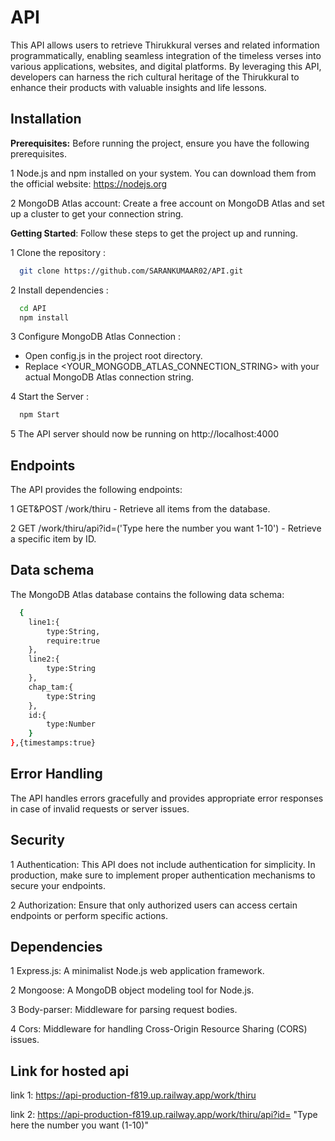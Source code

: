 
# API

This API allows users to retrieve Thirukkural verses and related information programmatically, enabling seamless integration of the timeless verses into various applications, websites, and digital platforms. By leveraging this API, developers can harness the rich cultural heritage of the Thirukkural to enhance their products with valuable insights and life lessons. 


## Installation

__Prerequisites:__ 
Before running the project, ensure you have the following prerequisites.

1 Node.js and npm installed on your system. You can download them from the official website: https://nodejs.org

2 MongoDB Atlas account: Create a free account on MongoDB Atlas and set up a cluster to get your connection string.

__Getting Started__:
Follow these steps to get the project up and running.

1 Clone the repository :
```bash
  git clone https://github.com/SARANKUMAAR02/API.git
```
2 Install dependencies :
```bash
  cd API
  npm install
```
3 Configure MongoDB Atlas Connection :

- Open config.js in the project root directory.
- Replace <YOUR_MONGODB_ATLAS_CONNECTION_STRING> with your actual MongoDB Atlas connection string.

4 Start the Server :
```bash
  npm Start
```
5 The API server should now be running on http://localhost:4000
      

    
## Endpoints

The API provides the following endpoints:

1 GET&POST /work/thiru - Retrieve all items from the database.

2 GET /work/thiru/api?id=('Type here the number you want 1-10') - Retrieve a specific item by ID.
## Data schema

The MongoDB Atlas database contains the following data schema:

```bash
  {
    line1:{
        type:String,
        require:true
    },
    line2:{
        type:String
    },
    chap_tam:{
        type:String
    },
    id:{
        type:Number
    }
},{timestamps:true}
```
## Error Handling

The API handles errors gracefully and provides appropriate error responses in case of invalid requests or server issues.
## Security

1 Authentication: This API does not include authentication for simplicity. In production, make sure to implement proper authentication mechanisms to secure your endpoints.

2 Authorization: Ensure that only authorized users can access certain endpoints or perform specific actions.



## Dependencies

1 Express.js: A minimalist Node.js web application framework.

2 Mongoose: A MongoDB object modeling tool for Node.js.

3 Body-parser: Middleware for parsing request bodies.

4 Cors: Middleware for handling Cross-Origin Resource Sharing  (CORS) issues.
## Link for hosted api

link 1: https://api-production-f819.up.railway.app/work/thiru

link 2: https://api-production-f819.up.railway.app/work/thiru/api?id= "Type here the number you want (1-10)"
